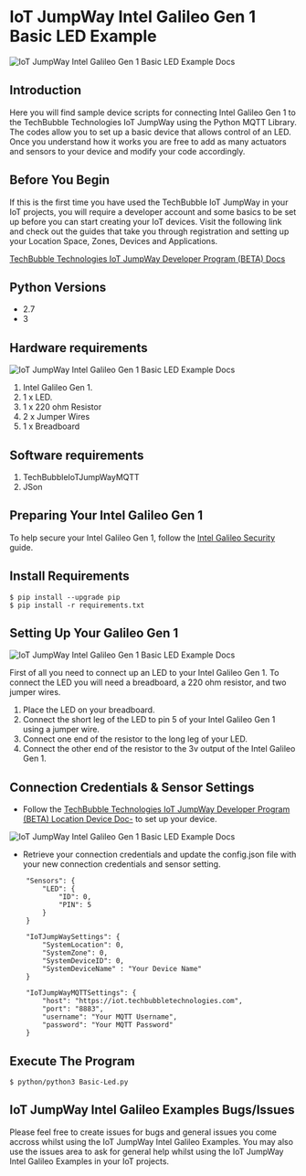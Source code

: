 # IoT JumpWay Intel Galileo Gen 1 Basic LED Example

![IoT JumpWay Intel Galileo Gen 1 Basic LED Example Docs](../../../images/main/IoT-Jumpway.jpg)  

## Introduction

Here you will find sample device scripts for connecting Intel Galileo Gen 1 to the TechBubble Technologies IoT JumpWay using the Python MQTT Library. The codes allow you to set up a basic device that allows control of an LED. Once you understand how it works you are free to add as many actuators and sensors to your device and modify your code accordingly.

## Before You Begin

If this is the first time you have used the TechBubble IoT JumpWay in your IoT projects, you will require a developer account and some basics to be set up before you can start creating your IoT devices. Visit the following link and check out the guides that take you through registration and setting up your Location Space, Zones, Devices and Applications.

[TechBubble Technologies IoT JumpWay Developer Program (BETA) Docs](https://github.com/TechBubbleTechnologies/IoT-JumpWay-Docs/ "TechBubble Technologies IoT JumpWay Developer Program (BETA) Docs")

## Python Versions

- 2.7
- 3

## Hardware requirements

![IoT JumpWay Intel Galileo Gen 1 Basic LED Example Docs](../../../images/Basic-LED/Hardware.jpg)

1. Intel Galileo Gen 1.
2. 1 x LED.
3. 1 x 220 ohm Resistor
4. 2 x Jumper Wires
5. 1 x Breadboard

## Software requirements

1. TechBubbleIoTJumpWayMQTT  
2. JSon

## Preparing Your Intel Galileo Gen 1

To help secure your Intel Galileo Gen 1, follow the [Intel Galileo Security](https://github.com/TechBubbleTechnologies/IoT-JumpWay-Intel-Examples/blob/master/Intel-Galileo/DOCS/1-Security.md "Intel Galileo Security") guide.

## Install Requirements

    $ pip install --upgrade pip
    $ pip install -r requirements.txt

## Setting Up Your Galileo Gen 1

![IoT JumpWay Intel Galileo Gen 1 Basic LED Example Docs](../../../images/Basic-LED/Blinking.jpg)

First of all you need to connect up an LED to your Intel Galileo Gen 1. To connect the LED you will need a breadboard, a 220 ohm resistor, and two jumper wires. 

1. Place the LED on your breadboard.
2. Connect the short leg of the LED to pin 5 of your Intel Galileo Gen 1 using a jumper wire.
3. Connect one end of the resistor to the long leg of your LED.
4. Connect the other end of the resistor to the 3v output of the Intel Galileo Gen 1.

## Connection Credentials & Sensor Settings

- Follow the [TechBubble Technologies IoT JumpWay Developer Program (BETA) Location Device Doc-](https://github.com/TechBubbleTechnologies/IoT-JumpWay-Docs/blob/master/4-Location-Devices.md "TechBubble Technologies IoT JumpWay Developer Program (BETA) Location Device Doc") to set up your device. 

![IoT JumpWay Intel Galileo Gen 1 Basic LED Example Docs](../../../images/Basic-LED/Device-Creation.png)  

- Retrieve your connection credentials and update the config.json file with your new connection  credentials and sensor setting.

```
	"Sensors": {
		"LED": {
			"ID": 0,
			"PIN": 5
		}
	}
```

```
	"IoTJumpWaySettings": {
		"SystemLocation": 0,
		"SystemZone": 0,
		"SystemDeviceID": 0,
		"SystemDeviceName" : "Your Device Name"
	}
```


```
	"IoTJumpWayMQTTSettings": {
		"host": "https://iot.techbubbletechnologies.com",
		"port": "8883",
		"username": "Your MQTT Username",
		"password": "Your MQTT Password"
	}
```


## Execute The Program

    $ python/python3 Basic-Led.py 

## IoT JumpWay Intel Galileo Examples Bugs/Issues

Please feel free to create issues for bugs and general issues you come accross whilst using the IoT JumpWay Intel Galileo Examples. You may also use the issues area to ask for general help whilst using the IoT JumpWay Intel Galileo Examples in your IoT projects.
